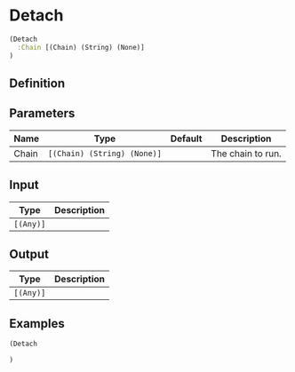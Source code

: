 # Detach

```clojure
(Detach
  :Chain [(Chain) (String) (None)]
)
```

## Definition


## Parameters
| Name | Type | Default | Description |
|------|------|---------|-------------|
| Chain | `[(Chain) (String) (None)]` |  | The chain to run. |


## Input
| Type | Description |
|------|-------------|
| `[(Any)]` |  |


## Output
| Type | Description |
|------|-------------|
| `[(Any)]` |  |


## Examples

```clojure
(Detach

)
```
